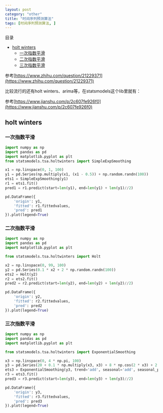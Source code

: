 ```yaml
---
layout: post
category: "other"
title: "时间序列预测算法"
tags: [时间序列预测算法, ]
---
```


目录

<!-- TOC -->

- [holt winters](#holt-winters)
  - [一次指数平滑](#%E4%B8%80%E6%AC%A1%E6%8C%87%E6%95%B0%E5%B9%B3%E6%BB%91)
  - [二次指数平滑](#%E4%BA%8C%E6%AC%A1%E6%8C%87%E6%95%B0%E5%B9%B3%E6%BB%91)
  - [三次指数平滑](#%E4%B8%89%E6%AC%A1%E6%8C%87%E6%95%B0%E5%B9%B3%E6%BB%91)

<!-- /TOC -->

参考[https://www.zhihu.com/question/21229371](https://www.zhihu.com/question/21229371)

比较流行的还有holt winters、arima等，在statsmodels这个lib里就有：

参考[https://www.jianshu.com/p/2c607fe926f0](https://www.jianshu.com/p/2c607fe926f0)

## holt winters

### 一次指数平滑

```python
import numpy as np
import pandas as pd
import matplotlib.pyplot as plt
from statsmodels.tsa.holtwinters import SimpleExpSmoothing

x1 = np.linspace(0, 1, 100)
y1 = pd.Series(np.multiply(x1, (x1 - 0.5)) + np.random.randn(100))
ets1 = SimpleExpSmoothing(y1)
r1 = ets1.fit()
pred1 = r1.predict(start=len(y1), end=len(y1) + len(y1)//2)

pd.DataFrame({
    'origin': y1,
    'fitted': r1.fittedvalues,
    'pred': pred1
}).plot(legend=True)
```

### 二次指数平滑

```python
import numpy as np
import pandas as pd
import matplotlib.pyplot as plt

from statsmodels.tsa.holtwinters import Holt

x2 = np.linspace(0, 99, 100)
y2 = pd.Series(0.1 * x2 + 2 * np.random.randn(100))
ets2 = Holt(y2)
r2 = ets2.fit()
pred2 = r2.predict(start=len(y2), end=len(y2) + len(y2)//2)

pd.DataFrame({
    'origin': y2,
    'fitted': r2.fittedvalues,
    'pred': pred2
}).plot(legend=True)
```

### 三次指数平滑

```python
import numpy as np
import pandas as pd
import matplotlib.pyplot as plt

from statsmodels.tsa.holtwinters import ExponentialSmoothing

x3 = np.linspace(0, 4 * np.pi, 100)
y3 = pd.Series(20 + 0.1 * np.multiply(x3, x3) + 8 * np.cos(2 * x3) + 2 * np.random.randn(100))
ets3 = ExponentialSmoothing(y3, trend='add', seasonal='add', seasonal_periods=25)
r3 = ets3.fit()
pred3 = r3.predict(start=len(y3), end=len(y3) + len(y3)//2)

pd.DataFrame({
    'origin': y3,
    'fitted': r3.fittedvalues,
    'pred': pred3
}).plot(legend=True)
```
